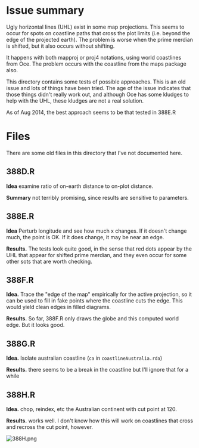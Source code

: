 # Issue summary

Ugly horizontal lines (UHL) exist in some map projections.  This seems to occur
for spots on coastline paths that cross the plot limits (i.e. beyond the edge
of the projected earth).  The problem is worse when the prime merdian is
shifted, but it also occurs without shifting.

It happens with both mapproj or proj4 notations, using world coastlines from
Oce.  The problem occurs with the coastline from the maps package also.

This directory contains some tests of possible approaches.  This is an old
issue and lots of things have been tried.  The age of the issue indicates that
those things didn't really work out, and although Oce has some kludges to help
with the UHL, these kludges are not a real solution.

As of Aug 2014, the best approach seems to be that tested in 388E.R


# Files

There are some old files in this directory that I've not documented here.

## 388D.R

**Idea** examine ratio of on-earth distance to on-plot distance.

**Summary** not terribly promising, since results are sensitive to parameters.

## 388E.R

**Idea** Perturb longitude and see how much x changes.  If it doesn't change
much, the point is OK.  If it does change, it may be near an edge.  

**Results.** The tests look quite good, in the sense that red dots appear by
the UHL that appear for shifted prime merdian, and they even occur for some
other sots that are worth checking.  

## 388F.R

**Idea.** Trace the "edge of the map" empirically for the active projection, so
it can be used to fill in fake points where the coastline cuts the edge.  This
would yield clean edges in filled diagrams.

**Results.** So far, 388F.R only draws the globe and this computed world edge.
But it looks good.


## 388G.R

**Idea.** Isolate australian coastline (``ca`` in ``coastlineAustralia.rda``)

**Results.** there seems to be a break in the coastline but I'll ignore that
for a while

## 388H.R

**Idea.** chop, reindex, etc the Australian continent with cut point at 120.

**Results.** works well.  I don't know how this will work on coastlines that
cross and recross the cut point, however.

![388H.png](388H.png)


